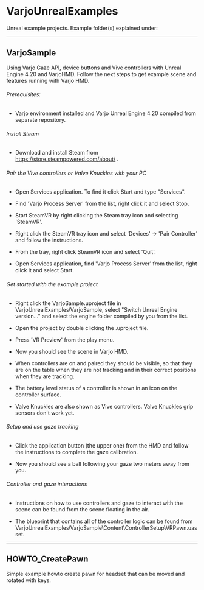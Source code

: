# VarjoUnrealExamples
Unreal example projects. Example folder(s) explained under:

-----------------------------------------------------------------------------------------------------

## VarjoSample

Using Varjo Gaze API, device buttons and Vive controllers with Unreal Engine 4.20 and VarjoHMD.
Follow the next steps to get example scene and features running with Varjo HMD.

###### Prerequisites:

-   Varjo environment installed and Varjo Unreal Engine 4.20 compiled from separate repository.

###### Install Steam

-   Download and install Steam from https://store.steampowered.com/about/ .

###### Pair the Vive controllers or Valve Knuckles with your PC

-   Open Services application. To find it click Start and type "Services".

-   Find 'Varjo Process Server' from the list, right click it and select Stop.

-   Start SteamVR by right clicking the Steam tray icon and selecting 'SteamVR'.

-   Right click the SteamVR tray icon and select 'Devices' -> 'Pair Controller' and follow
    the instructions.

-   From the tray, right click SteamVR icon and select 'Quit'.

-   Open Services application, find 'Varjo Process Server' from the list, right click it and
    select Start.

###### Get started with the example project

-   Right click the VarjoSample.uproject file in VarjoUnrealExamples\VarjoSample, select
    "Switch Unreal Engine version..." and select the engine folder compiled by you from the list.

-   Open the project by double clicking the .uproject file.

-   Press 'VR Preview' from the play menu.

-   Now you should see the scene in Varjo HMD.

-   When controllers are on and paired they should be visible, so that they are on the table when they
    are not tracking and in their correct positions when they are tracking.

-   The battery level status of a controller is shown in an icon on the controller surface.

-	Valve Knuckles are also shown as Vive controllers. Valve Knuckles grip sensors don't work yet.

###### Setup and use gaze tracking

-   Click the application button (the upper one) from the HMD and follow the instructions to
    complete the gaze calibration.

-   Now you should see a ball following your gaze two meters away from you.

###### Controller and gaze interactions

-	Instructions on how to use controllers and gaze to interact with the scene can be found from the
	scene floating in the air.
	
-	The blueprint that contains all of the controller logic can be found from 
	VarjoUnrealExamples\VarjoSample\Content\ControllerSetup\VRPawn.uasset.

-----------------------------------------------------------------------------------------------------

## HOWTO_CreatePawn 

Simple example howto create pawn for headset that can be moved and rotated with keys.
